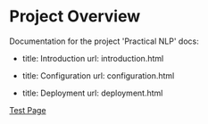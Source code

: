 # Project Overview
Documentation for the project 'Practical NLP'
docs:

- title: Introduction
  url: introduction.html

- title: Configuration
  url: configuration.html

- title: Deployment
  url: deployment.html

[Test Page](https://pnlpuos.github.io/test)
